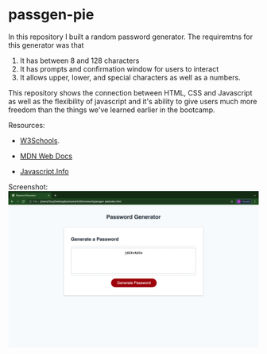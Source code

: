 # passgen-pie

In this repository I built a random password generator. The requiremtns for this generator was that

1. It has between 8 and 128 characters
2. It has prompts and confirmation window for users to interact
3. It allows upper, lower, and special characters as well as a numbers.

This repository shows the connection between HTML, CSS and Javascript as well as the flexibility of javascript and it's ability to give users much more freedom than the things we've learned earlier in the bootcamp.

Resources:

- [W3Schools](https://w3schools.com/).

- [MDN Web Docs](https://developer.mozilla.org/en-US/.)

- [Javascript.Info](https://javascript.info)

Screenshot:
![Screenshot](ss.png)
